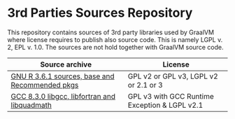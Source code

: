 # 3rd Parties Sources Repository
This repository contains sources of 3rd party libraries used by GraalVM where license requires to publish also source code. This is namely LGPL v. 2, EPL v. 1.0.
The sources are not hold together with GraalVM source code.

| Source archive                           | License                                  |
| ---------------------------------------- | ---------------------------------------- |
| [GNU R 3.6.1 sources, base and Recommended pkgs](R-3.6.1.tar.gz) | GPL v2 or GPL v3, LGPL v2 or 2.1 or 3 |
| [GCC 8.3.0 libgcc, libfortran and libquadmath](gcc-8.3.0.tar.xz) | GPL v3 with GCC Runtime Exception & LGPL v2.1 |

